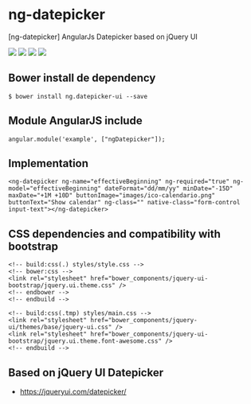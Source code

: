 ng-datepicker
===========
[ng-datepicker] AngularJs Datepicker based on jQuery UI

<p>
  <img src="https://img.shields.io/badge/ng--datepicker-release-green.svg">
  <img src="https://img.shields.io/badge/version-beta-blue.svg">
  <img src="https://img.shields.io/bower/v/bootstrap.svg">
  <img src="https://img.shields.io/github/license/mashape/apistatus.svg">
</p>

## Bower install de dependency
```
$ bower install ng.datepicker-ui --save
```

## Module AngularJS include
```
angular.module('example', ["ngDatepicker"]);
```

## Implementation
```
<ng-datepicker ng-name="effectiveBeginning" ng-required="true" ng-model="effectiveBeginning" dateFormat="dd/mm/yy" minDate="-15D" maxDate="+1M +10D" buttonImage="images/ico-calendario.png" buttonText="Show calendar" ng-class="" native-class="form-control input-text"></ng-datepicker>
```

## CSS dependencies and compatibility with bootstrap
```
<!-- build:css(.) styles/style.css -->
<!-- bower:css -->
<link rel="stylesheet" href="bower_components/jquery-ui-bootstrap/jquery.ui.theme.css" />
<!-- endbower -->
<!-- endbuild -->

<!-- build:css(.tmp) styles/main.css -->
<link rel="stylesheet" href="bower_components/jquery-ui/themes/base/jquery-ui.css" />
<link rel="stylesheet" href="bower_components/jquery-ui-bootstrap/jquery.ui.theme.font-awesome.css" />
<!-- endbuild -->
```

## Based on jQuery UI Datepicker
- https://jqueryui.com/datepicker/
